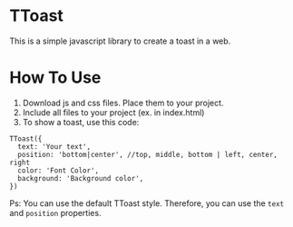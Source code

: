 # TToast
This is a simple javascript library to create a toast in a web.

# How To Use
1. Download js and css files. Place them to your project.
2. Include all files to your project (ex. in index.html)
3. To show a toast, use this code:

```
TToast({
  text: 'Your text',
  position: 'bottom|center', //top, middle, bottom | left, center, right
  color: 'Font Color',
  background: 'Background color',
})
```
Ps: You can use the default TToast style. Therefore, you can use the `text` and `position` properties.

